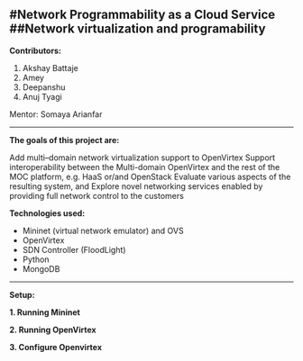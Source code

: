 #Network Programmability as a Cloud Service
##Network virtualization and programability
---
**Contributors:**

1. Akshay Battaje
2. Amey
3. Deepanshu
4. Anuj Tyagi

Mentor: Somaya Arianfar

---
**The goals of this project are:**

Add multi–domain network virtualization support to OpenVirtex
Support interoperability between the Multi-domain OpenVirtex and the rest of the MOC platform, e.g. HaaS or/and OpenStack 
Evaluate various aspects of the resulting system, and
Explore novel networking services enabled by providing full network control to the customers

**Technologies used:**

* Mininet (virtual network emulator) and OVS  
* OpenVirtex  
* SDN Controller (FloodLight)  
* Python    
* MongoDB  

---
**Setup:**

**1. Running Mininet**

**2. Running OpenVirtex**

**3. Configure Openvirtex**  

